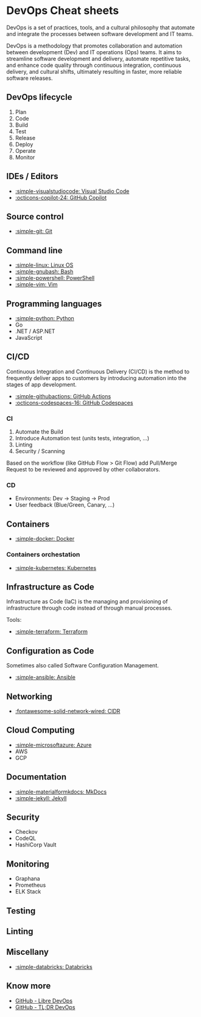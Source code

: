 # DevOps Cheat sheets

DevOps is a set of practices, tools, and a cultural philosophy that automate and integrate the processes between software development and IT teams.

DevOps is a methodology that promotes collaboration and automation between development (Dev) and IT operations (Ops) teams. It aims to streamline software development and delivery, automate repetitive tasks, and enhance code quality through continuous integration, continuous delivery, and cultural shifts, ultimately resulting in faster, more reliable software releases.

<!-- References:

- [RedHat - Understanding DevOps](https://www.redhat.com/en/topics/devops)
- [Altassian - What Is DevOps?](https://www.atlassian.com/devops) -->

## DevOps lifecycle

1. Plan
2. Code
3. Build
4. Test
5. Release
6. Deploy
7. Operate
8. Monitor

## IDEs / Editors

- [:simple-visualstudiocode: Visual Studio Code](./vscode.md)
- [:octicons-copilot-24: GitHub Copilot](./github-copilot.md)

## Source control

- [:simple-git: Git](./git.md)

## Command line

- [:simple-linux: Linux OS](./linux.md)
- [:simple-gnubash: Bash](./bash.md)
- [:simple-powershell: PowerShell](./powershell.md)
- [:simple-vim: Vim](./vim.md)

## Programming languages

- [:simple-python: Python](./python.md)
- Go
- .NET / ASP.NET
- JavaScript

## CI/CD

Continuous Integration and Continuous Delivery (CI/CD) is the method to frequently deliver apps to customers by introducing automation into the stages of app development.

- [:simple-githubactions: GitHub Actions](./github-actions.md)
- [:octicons-codespaces-16: GitHub Codespaces](./github-codespaces.md)

<!-- References:

- [RedHat - What is CI/CD?](https://www.redhat.com/en/topics/devops/what-is-ci-cd) -->

### CI

1. Automate the Build
2. Introduce Automation test (units tests, integration, ...)
3. Linting
4. Security / Scanning

Based on the workflow (like GitHub Flow > Git Flow) add Pull/Merge Request to be reviewed and approved by other collaborators.

### CD

- Environments: Dev -> Staging -> Prod
- User feedback (Blue/Green, Canary, ...)

## Containers

- [:simple-docker: Docker](./docker.md)

### Containers orchestation

- [:simple-kubernetes: Kubernetes](./kubernetes.md)

## Infrastructure as Code

Infrastructure as Code (IaC) is the managing and provisioning of infrastructure through code instead of through manual processes.

Tools:

- [:simple-terraform: Terraform](./terraform.md)

<!-- References:

- [RedHat - What is Infrastructure as Code (IaC)?](https://www.redhat.com/en/topics/automation/what-is-infrastructure-as-code-iac) -->

## Configuration as Code

Sometimes also called Software Configuration Management.

- [:simple-ansible: Ansible](./ansible.md)

## Networking

- [:fontawesome-solid-network-wired: CIDR](./networking.md)

## Cloud Computing

- [:simple-microsoftazure: Azure](./azure.md)
- AWS
- GCP

## Documentation

- [:simple-materialformkdocs: MkDocs](./mkdocs.md)
- [:simple-jekyll: Jekyll](./jekyll.md)

## Security

- Checkov
- CodeQL
- HashiCorp Vault

## Monitoring

- Graphana
- Prometheus
- ELK Stack

## Testing

## Linting

## Miscellany

- [:simple-databricks: Databricks](./databricks.md)

## Know more

- [GitHub - Libre DevOps](https://github.com/libre-devops)
- [GitHub - TL;DR DevOps](https://github.com/tldr-devops)
